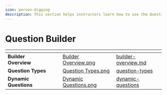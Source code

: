 ```yaml
---
icon: person-digging
description: This section helps instructors learn how to use the Question Builder.
---
```


# Question Builder

<table data-view="cards"><thead><tr><th></th><th></th><th></th><th data-hidden data-card-cover data-type="files"></th><th data-hidden data-card-target data-type="content-ref"></th></tr></thead><tbody><tr><td><strong>Builder Overview</strong></td><td></td><td></td><td><a href="../../.gitbook/assets/Builder Overview.png">Builder Overview.png</a></td><td><a href="builder-overview.md">builder-overview.md</a></td></tr><tr><td><strong>Question Types</strong></td><td></td><td></td><td><a href="../../.gitbook/assets/Question Types.png">Question Types.png</a></td><td><a href="question-types/">question-types</a></td></tr><tr><td><strong>Dynamic Questions</strong></td><td></td><td></td><td><a href="../../.gitbook/assets/Dynamic Questions.png">Dynamic Questions.png</a></td><td><a href="dynamic-questions/">dynamic-questions</a></td></tr></tbody></table>

